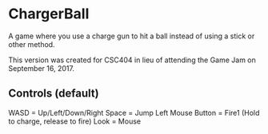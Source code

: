 # ChargerBall
A game where you use a charge gun to hit a ball instead of using a stick or other method.

This version was created for CSC404 in lieu of attending the Game Jam on September 16, 2017.

## Controls (default)
WASD = Up/Left/Down/Right
Space = Jump
Left Mouse Button = Fire1 (Hold to charge, release to fire)
Look = Mouse
